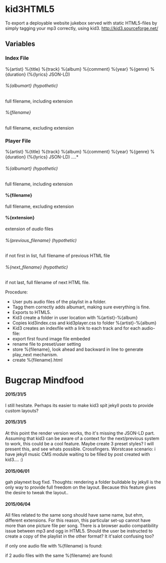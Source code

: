 # kid3HTML5
To export a deployable website jukebox served with static HTML5-files by simply tagging your mp3 correctly, using kid3. http://kid3.sourceforge.net/

## Variables 

### Index File
%{artist} %{title} %{track} %{album} %{comment} %{year} %{genre} %{duration} (%{lyrics} JSON-LD)
###### %{albumart} (hypothetic)
full filename, including extension 
###### %{filename}
full filename, excluding extension

### Player File
%{artist} %{title} %{track} %{album} %{comment} %{year} %{genre} %{duration} (%{lyrics} JSON-LD) ....*
###### %{albumart} (hypothetic)
full filename, including extension 
#### %{filename}
full filename, excluding extension
#### %{extension}
extension of _audio_ files
###### %{previous_filename} (hypothetic)
if not first in list, full filename of previous HTML file
###### %{next_filename} (hypothetic)
if not last, full filename of next HTML file.

Procedure:
- User puts audio files of the playlist in a folder.
- Tagg them correctly adds albumart, making sure everything is fine.
- Exports to HTML5.
- Kid3 create a folder in user location with %{artist}-%{album}
- Copies kid3index.css and kid3player.css to folder %{artist}-%{album}
- Kid3 creates an indexfile with a link to each track and for each audio-file:
 - export first found image file embeded
 - rename file to preset/user setting
 - store %{filename}, look ahead and backward in line to generate play_next mechanism.
 - create %{filename}.html 



# Bugcrap Mindfood
#### 2015/31/5
I still hesitate. Perhaps its easier to make kid3 spit jekyll posts to provide custom layouts?

#### 2015/31/5
At this point the render version works, tho it's missing the JSON-LD part. Assuming that kid3 can be aware of a context for the next/previous system to work, this could be a cool feature. Maybe create 3 preset styles? I will present this, and see whats possible. Crossfingers. Worstcase scenario: i have jekyll music CMS module waiting to be filled by post created with kid3.... :)

#### 2015/06/01 
gah playnext bug fixd. Thoughts: rendering a folder buildable by jekyll is the only way to provide full freedom on the layout. Because this feature gives the desire to tweak the layout..

#### 2015/06/04
All files related to the same song should have same name, but ehm, different extensions. For this reason, this particular set-up cannot have more than one picture file per song. There is a browser audio compatibility issue between mp3 and ogg in HTML5. Should the user be instructed to create a copy of the playlist in the other format? It it'salot confusing too? 

if only one audio file with %{filename} is found:
> <audio>
>  <source src="%{filename}.%{extension}" type="%{codec}" />
>  <h1>Your browser isn't ready for so much hotness. Use the <a href="%{filename}.%{extension}">download-link</a> instead.</h1>.
>
> </audio>

if 2 audio files with the same %{filename} are found:
> <audio>
>  <source src="%{filename}.%{extension}" type="%{codec}" />
>  <source src="%{filename}.%{extension}" type="%{codec}" />
>  <h1>Your browser isn't ready for so much hotness. Use the <a href="%{filename}.%{extension}">OGG download-link</a> instead.</h1>.
>
> </audio>

